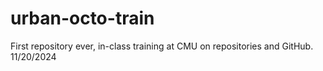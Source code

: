# urban-octo-train
First repository ever, in-class training at CMU on repositories and GitHub. 11/20/2024
